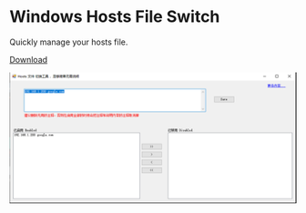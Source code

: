 # Windows Hosts File Switch

Quickly manage your hosts file.
 
[Download](https://github.com/hyzx86/HostsFileSwitch/releases)

![previw](https://github.com/hyzx86/HostsFileSwitch/blob/master/docs/preview.png?raw=true)
